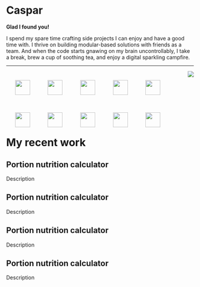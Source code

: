 # Caspar
**Glad I found you!**


I spend my spare time crafting side projects I can enjoy and have a good time with. I thrive on building modular-based solutions with friends as a team. And when the code starts gnawing on my brain uncontrollably, I take a break, brew a cup of soothing tea, and enjoy a digital sparkling campfire.

---

<img align="right" src="https://github-readme-stats.vercel.app/api?username=caprpar&show_icons=true&theme=dracula">
<img align="left" width="40px" style="margin:1.7em" src="https://cdn.jsdelivr.net/gh/devicons/devicon@latest/icons/javascript/javascript-plain.svg" />
<img align="left" width="40px" style="margin:1.7em" src="https://cdn.jsdelivr.net/gh/devicons/devicon@latest/icons/typescript/typescript-plain.svg" />
<img align="left" width="40px" style="margin:1.7em" src="https://cdn.jsdelivr.net/gh/devicons/devicon@latest/icons/html5/html5-plain.svg" />
<img align="left" width="40px" style="margin:1.7em" src="https://cdn.jsdelivr.net/gh/devicons/devicon@latest/icons/css3/css3-plain.svg" />
<img align="left" width="40px" style="margin:1.7em" src="https://cdn.jsdelivr.net/gh/devicons/devicon@latest/icons/nodejs/nodejs-plain.svg" />
<img align="left" width="40px" style="margin:1.7em" src="https://cdn.jsdelivr.net/gh/devicons/devicon@latest/icons/vuejs/vuejs-original.svg" />
<img align="left" width="40px" style="margin:1.7em" src="https://cdn.jsdelivr.net/gh/devicons/devicon@latest/icons/python/python-plain.svg" />
<img align="left" width="40px" style="margin:1.7em" src="https://cdn.jsdelivr.net/gh/devicons/devicon@latest/icons/lua/lua-plain.svg" />
<img align="left" width="40px" style="margin:1.7em" src="https://cdn.jsdelivr.net/gh/devicons/devicon@latest/icons/git/git-plain.svg" />
<img align="left" width="40px" style="margin:1.7em" src="https://cdn.jsdelivr.net/gh/devicons/devicon@latest/icons/figma/figma-plain.svg" />
<br/>
<br/>
<br/>
<br/>
<br/>
<br/>
<br/>
<br/>


# My recent work

## Portion nutrition calculator
Description
<image>

## Portion nutrition calculator
Description
<image>

## Portion nutrition calculator
Description
<image>

## Portion nutrition calculator
Description
<image>






<!--
**Caprpar/caprpar** is a ✨ _special_ ✨ repository because its `README.md` (this file) appears on your GitHub profile.
- 🔭 I’m currently working on
- 🌱 I’m currently learning ...
- 👯 I’m looking to collaborate on ...
- 🤔 I’m looking for help with ...
- 💬 Ask me about ...
- 📫 How to reach me: ...
- 😄 Pronouns: ...
- ⚡ Fun fact: ...

Here are some ideas to get you started:

-->
